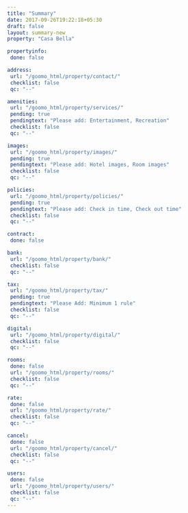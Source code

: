 ```yaml
---
title: "Summary"
date: 2017-09-26T19:22:18+05:30
draft: false
layout: summary-new
property: "Casa Bella"

propertyinfo:
 done: false

address:
 url: "/goomo_html/property/contact/"
 checklist: false
 qc: "--"

amenities:
 url: "/goomo_html/property/services/"
 pending: true
 pendingtext: "Please add: Entertainment, Recreation"
 checklist: false
 qc: "--"

images:
 url: "/goomo_html/property/images/"
 pending: true
 pendingtext: "Please add: Hotel images, Room images"
 checklist: false
 qc: "--"

policies:
 url: "/goomo_html/property/policies/"
 pending: true
 pendingtext: "Please add: Check in time, Check out time"
 checklist: false
 qc: "--"

contract:
 done: false

bank:
 url: "/goomo_html/property/bank/"
 checklist: false
 qc: "--"

tax:
 url: "/goomo_html/property/tax/"
 pending: true
 pendingtext: "Please Add: Minimum 1 rule"
 checklist: false
 qc: "--"

digital:
 url: "/goomo_html/property/digital/"
 checklist: false
 qc: "--"

rooms:
 done: false
 url: "/goomo_html/property/rooms/"
 checklist: false
 qc: "--"

rate:
 done: false
 url: "/goomo_html/property/rate/"
 checklist: false
 qc: "--"

cancel:
 done: false
 url: "/goomo_html/property/cancel/"
 checklist: false
 qc: "--"

users:
 done: false
 url: "/goomo_html/property/users/"
 checklist: false
 qc: "--"
---
```



